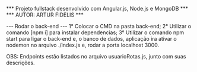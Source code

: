 *** Projeto fullstack desenvolvido com Angular.js, Node.js e MongoDB ***
                    *** AUTOR: ARTUR FIDELIS ***

--- Rodar o back-end ---
1° Colocar o CMD na pasta back-end;
2° Utilizar o comando [npm i] para instalar dependencias;
3° Utilizar o comando npm start para ligar o back-end e, o banco de dados,
   aplicação ira ativar o nodemon no arquivo ./index.js e, rodar a porta localhost 3000.

OBS: Endpoints estão listados no arquivo usuarioRotas.js, junto com suas
   descrições.